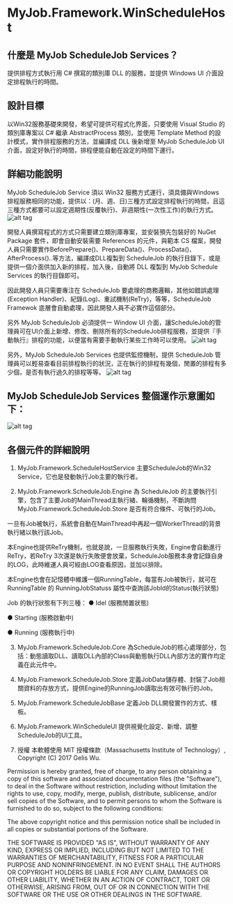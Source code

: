 # MyJob.Framework.WinScheduleHost

## 什麼是 MyJob ScheduleJob Services？
提供排程方式執行用 C# 撰寫的類別庫 DLL 的服務，並提供 Windows UI 介面設定排程執行的時間。

## 設計目標
以Win32服務基礎來開發，希望可提供可程式化界面，只要使用 Visual Studio 的類別庫專案以 C# 繼承 AbstractProcess 類別，並使用 Template Method 的設計模式，實作排程服務的方法，並編譯成 DLL 後新增至 MyJob ScheduleJob UI介面，設定好執行的時間，排程便能自動在設定的時間下運行。

## 詳細功能說明
MyJob ScheduleJob Service 須以 Win32 服務方式運行，須具備與Windows 排程服務相同的功能，提供以：(月、週、日)三種方式設定排程執行的時間，且這三種方式都要可以設定週期性(反覆執行)、非週期性(一次性工作)的執行方式。
![alt tag](http://i.imgur.com/twuFqWR.jpg)

開發人員撰寫程式的方式只需要建立類別庫專案，並安裝預先包裝好的 NuGet Package 套件，即會自動安裝需要 References 的元件，與範本 CS 檔案，開發人員只需要實作BeforePrepare()、PrepareData()、ProcessData()、AfterProcess()..等方法，編譯成DLL複製到 ScheduleJob 的執行目錄下，或是提供一個介面供加入新的排程，加入後，自動將 DLL 複製到 MyJob Schedule Services 的執行目錄即可。

因此開發人員只需要專注在 ScheduleJob 要處理的商務邏輯，其他如錯誤處理 (Exception Handler)、紀錄(Log)、重試機制(ReTry)，等等，ScheduleJob Framewok 底層會自動處理，因此開發人員不必實作這個部分。

另外 MyJob ScheduleJob 必須提供一 Window UI 介面，讓ScheduleJob的管理員可在UI介面上新增、修改、刪除所有的ScheduleJob排程服務，並提供『手動執行』排程的功能，以便當有需要手動執行某些工作時可以使用。
![alt tag](http://i.imgur.com/aYHhbEV.jpg)

另外，MyJob ScheduleJob Services 也提供監控機制，提供 ScheduleJob 管理員可以輕易查看目前排程執行的狀況，正在執行的排程有幾個，閒置的排程有多少個，是否有執行過久的排程等等。
![alt tag](http://i.imgur.com/3mwIgKe.jpg)

## MyJob ScheduleJob Services 整個運作示意圖如下：
![alt tag](http://i.imgur.com/ofIRTDy.jpg)

## 各個元件的詳細說明
1.	MyJob.Framework.ScheduleHostService
主要ScheduleJob的Win32 Service，它也是發動執行Job主要的執行者。

2.	MyJob.Framework.ScheduleJob.Engine
為 ScheduleJob 的主要執行引擎，包含了主要Job的MainThread主執行緒、輪循機制，不斷詢問 MyJob.Framework.ScheduleJob.Store 是否有符合條件、可執行的Job。

一旦有Job被執行，系統會自動在MainThread中再起一個WorkerThread的背景執行緒以執行該Job。

本Engine也提供ReTry機制，也就是說，一旦服務執行失敗，Engine會自動進行ReTry，若ReTry 3次還是執行失敗便會放棄，ScheduleJob服務本身會記錄自身的LOG，此時維運人員可經由LOG查看原因，並加以排除。

本Engine也會在記憶體中維護一個RunningTable，每當有Job被執行，就可在 RunningTable 的 RunningJobStatuss 屬性中查詢該JobId的Status(執行狀態)

Job 的執行狀態有下列三種：	
● Idel (服務閒置狀態)

●	Starting (服務啟動中)

●	Running (服務執行中)


3.	MyJob.Framework.ScheduleJob.Core
為ScheduleJob的核心處理部分，包括：動態讀取DLL、讀取DLL內部的Class與動態執行DLL內部方法的實作均定義在此元件中。

4.	MyJob.Framework.ScheduleJob.Store
定義JobData儲存體、封裝了Job相關資料的存放方式，提供Engine的RunningJob讀取出有效可執行的Job。

5.	MyJob.Framework.ScheduleJobBase
定義Job DLL開發實作的方式、樣板。

6.	MyJob.Framework.WinScheduleUI
提供視覺化設定、新增、調整ScheduleJob的UI工具。

7. 授權
本軟體使用 MIT 授權條款（Massachusetts Institute of Technology）, Copyright (C) 2017 Gelis Wu.

Permission is hereby granted, free of charge, to any person obtaining a copy of this software and associated documentation files (the "Software"), to deal in the Software without restriction, including without limitation the rights to use, copy, modify, merge, publish, distribute, sublicense, and/or sell copies of the Software, and to permit persons to whom the Software is furnished to do so, subject to the following conditions:

The above copyright notice and this permission notice shall be included in all copies or substantial portions of the Software.

THE SOFTWARE IS PROVIDED "AS IS", WITHOUT WARRANTY OF ANY KIND, EXPRESS OR IMPLIED, INCLUDING BUT NOT LIMITED TO THE WARRANTIES OF MERCHANTABILITY, FITNESS FOR A PARTICULAR PURPOSE AND NONINFRINGEMENT. IN NO EVENT SHALL THE AUTHORS OR COPYRIGHT HOLDERS BE LIABLE FOR ANY CLAIM, DAMAGES OR OTHER LIABILITY, WHETHER IN AN ACTION OF CONTRACT, TORT OR OTHERWISE, ARISING FROM, OUT OF OR IN CONNECTION WITH THE SOFTWARE OR THE USE OR OTHER DEALINGS IN THE SOFTWARE.
